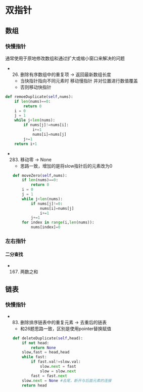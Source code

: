 双指针
===
## 数组
### 快慢指针
通常使用于原地修改数组和通过扩大或缩小窗口来解决的问题
- 26. 删除有序数组中的重复项 -> 返回最新数组长度
    - 当快指针指向不同元素时 移动慢指针 并对位置进行数值覆盖
    - 否则移动快指针
```python
def remoeDuplicate(self,nums):
    if len(nums)==0:
        return 0
    i = 0 
    j = 1
    while j<len(nums):
        if nums[j]!=nums[i]:
            i+=1
            nums[i]=nums[j]
        j+=1
    return i+1
```
- 283. 移动零 -> None
    - 思路一致，增加的是将slow指针后的元素改为0
    ```python
    def moveZero(self,nums):
        if len(nums)==0:
            return 0
        i = 0 
        j = 1
        while j<len(nums):
            if nums[j]!=0:
                nums[i]=nums[j]
                i+=1
            j+=1
        for index in range(i,len(nums)):
            nums[index]=0
    ```
    
### 左右指针
#### 二分查找    
- 167. 两数之和
## 链表
### 快慢指针
- 83. 删除排序链表中的重复元素 -> 去重后的链表
    - 和26题思路一致，区别是使用pointer替换赋值
    ```python
    def deleteDuplicate(self,head):
        if not head:
            return None
        slow,fast = head,head
        while fast:
            if fast.val!=slow.val:
                slow.next = fast
                slow = slow.next
            fast = fast.next
        slow.next = None #去尾，断开与后面元素的连接
        return head
    ```